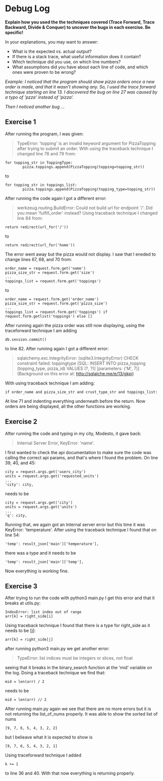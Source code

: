 # Debug Log

**Explain how you used the the techniques covered (Trace Forward, Trace Backward, Divide & Conquer) to uncover the bugs in each exercise. Be specific!**

In your explanations, you may want to answer:

- What is the expected vs. actual output?
- If there is a stack trace, what useful information does it contain?
- Which technique did you use, on which line numbers?
- What assumptions did you have about each line of code, and which ones were proven to be wrong?

_Example: I noticed that the program should show pizza orders once a new order is made, and that it wasn't showing any. So, I used the trace forward technique starting on line 13. I discovered the bug on line 27 was caused by a typo of 'pzza' instead of 'pizza'._

_Then I noticed another bug ..._

## Exercise 1

After running the program, I was given:
> TypeError: 'topping' is an invalid keyword 
> argument for PizzaTopping
after trying to submit an order. With using the traceback technique I changed line 78 and 79 from:
```
for topping_str in ToppingType:
        pizza.toppings.append(PizzaTopping(topping=topping_str))
```
to 
```
for topping_str in toppings_list:
        pizza.toppings.append(PizzaTopping(topping_type=topping_str))
```
After running the code again I got a different error:
> werkzeug.routing.BuildError: 
> Could not build url for endpoint '/'. 
> Did you mean 'fulfill_order' instead?
Using traceback technique I changed line 84 from:
```
return redirect(url_for('/'))
```
to
```
return redirect(url_for('home'))
```
The error went away but the pizza would not display. I saw that I eneded to change lines 67, 68, and 70 from:
```
order_name = request.form.get('name')
pizza_size_str = request.form.get('size')
...
toppings_list = request.form.get('toppings')
```
to
```
order_name = request.form.get('order_name')
pizza_size_str = request.form.get('pizza_size')
...
toppings_list = request.form.get('toppings') if request.form.getlist('toppings') else []
```
After running again the pizza order was still now displaying, using the traceforward technique I am adding 
```
db.session.commit()
```
to line 82. After running again I got a different error:

> sqlalchemy.exc.IntegrityError: (sqlite3.IntegrityError) CHECK constraint failed: toppingtype
> [SQL: INSERT INTO pizza_topping (topping_type, pizza_id) VALUES (?, ?)]
> [parameters: ('M', 7)]
> (Background on this error at: http://sqlalche.me/e/13/gkpj)

With using traceback technique I am adding: 
```
if order_name and pizza_size_str and crust_type_str and toppings_list:
```
At line 71 and indenting everything underneath before the return. Now orders are being displayed, all the other functions are working. 


## Exercise 2

After running the code and typing in my city, Modesto, it gave back: 
>Internal Server Error, KeyError: 'name'. 

I first wanted to check the api documentation to make sure the code was calling the correct api params, and that's where I found the problem. On line 39, 40, and 45:
```
city = request.args.get('users_city')
units = request.args.get('requested_units')
...
'city': city,
```
needs to be 
```
city = request.args.get('city')
units = request.args.get('units')
...
'q': city,
```
Running that, we again got an Internal server error but this time it was KeyError: 'temperature'. After using the traceback technique I found that on line 54:
```
'temp': result_json['main']['temperature'],
```
there was a type and it needs to be 
```
'temp': result_json['main']['temp'],
```
Now everything is working fine. 


## Exercise 3

After trying to run the code with python3 main.py I get this error and that it breaks at utils.py:
```
IndexError: list index out of range
arr[k] = right_side[i]
```
Using traceback technique I found that there is a type for right_side as it needs to be [j]:
```
arr[k] = right_side[j]
```
after running python3 main.py we get another error:

>TypeError: list indices must be integers or slices, not float

seeing that it breaks in the binary_search function at the 'mid' variable on the log. Doing a traceback technique we find that: 
```
mid = len(arr) / 2
```
needs to be
```
mid = len(arr) // 2
```
After running main.py again we see that there are no more errors but it is not returning the list_of_nums properly. It was able to show the 
sorted list of nums
```
[9, 7, 6, 5, 4, 3, 2, 2]
```
but I belieave what it is expected to show is
```
[9, 7, 6, 5, 4, 3, 2, 1]
```
Using traceforward technique I added 
```
k += 1 
```
to line 36 and 40. With that now everything is returning properly.

